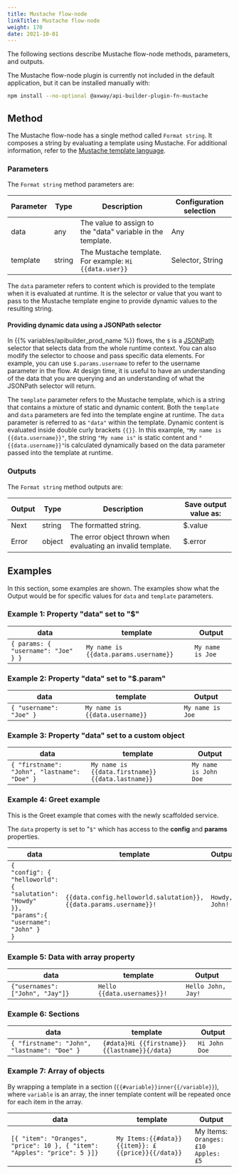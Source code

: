 ```yaml
---
title: Mustache flow-node
linkTitle: Mustache flow-node
weight: 170
date: 2021-10-01
---
```


The following sections describe Mustache flow-node methods, parameters, and outputs.

The Mustache flow-node plugin is currently not included in the default application, but it can be installed manually with:

```bash
npm install --no-optional @axway/api-builder-plugin-fn-mustache
```

## Method

The Mustache flow-node has a single method called `Format string`. It composes a string by evaluating a template using Mustache. For additional information, refer to the [Mustache template language](http://mustache.github.io/mustache.5.html).

### Parameters

The `Format string` method parameters are:

| Parameter | Type | Description | Configuration selection |
| --- | --- | --- | --- |
| data | any | The value to assign to the "data" variable in the template. | Any |
| template | string | The Mustache template. For example: `Hi {{data.user}}` | Selector, String |

The `data` parameter refers to content which is provided to the template when it is evaluated at runtime. It is the selector or value that you want to pass to the Mustache template engine to provide dynamic values to the resulting string.

#### Providing dynamic data using a JSONPath selector

In {{% variables/apibuilder_prod_name %}} flows, the `$` is a [JSONPath](http://jsonpath.com/) selector that selects data from the whole runtime context. You can also modify the selector to choose and pass specific data elements. For example, you can use `$.params.username` to refer to the username parameter in the flow. At design time, it is useful to have an understanding of the data that you are querying and an understanding of what the JSONPath selector will return.

The `template` parameter refers to the Mustache template, which is a string that contains a mixture of static and dynamic content. Both the `template` and `data` parameters are fed into the template engine at runtime. The `data` parameter is referred to as `"data"` within the template. Dynamic content is evaluated inside double curly brackets `{{}}`. In this example, `"My name is {{data.username}}"`, the string `"My name is"` is static content and `"{{data.username}}"`is calculated dynamically based on the data parameter passed into the template at runtime.

### Outputs

The `Format string` method outputs are:

| Output | Type | Description | Save output value as: |
| --- | --- | --- | --- |
| Next | string | The formatted string. | $.value |
| Error | object | The error object thrown when evaluating an invalid template. | $.error |

## Examples

In this section, some examples are shown. The examples show what the Output would be for specific values for `data` and `template` parameters.

### Example 1: Property "data" set to "$"

| data | template | Output |
| --- | --- | --- |
| `{ params: { "username": "Joe" } }` | `My name is {{data.params.username}}` | `My name is Joe` |

### Example 2: Property "data" set to "$.param"

| data | template | Output |
| --- | --- | --- |
| `{ "username": "Joe" }` | `My name is {{data.username}}` | `My name is Joe` |

### Example 3: Property "data" set to a custom object

| data | template | Output |
| --- | --- | --- |
| `{ "firstname": "John", "lastname": "Doe" }` | `My name is {{data.firstname}} {{data.lastname}}` | `My name is John Doe` |

### Example 4: Greet example

This is the Greet example that comes with the newly scaffolded service.

The `data` property is set to "`$"` which has access to the **config** and **params** properties.

| data | template | Output |
| --- | --- | --- |
| `{`  <br />`"config": {`  <br />`"helloworld": {`  <br />`"salutation": "Howdy"`  <br />`}},`  <br />`"params":{ "username": "John" }`  <br />`}` | `{{data.config.helloworld.salutation}}, {{data.params.username}}!` | `Howdy, John!` |

### Example 5: Data with array property

| data | template | Output |
| --- | --- | --- |
| `{"usernames": ["John", "Jay"]}` | `Hello {{data.usernames}}!` | `Hello John, Jay!` |

### Example 6: Sections

| data | template | Output |
| --- | --- | --- |
| `{ "firstname": "John", "lastname": "Doe" }` | `{#data}Hi {{firstname}} {{lastname}}{/data}` | `Hi John Doe` |

### Example 7: Array of objects

By wrapping a template in a section (`{{#variable}}inner{{/variable}}`), where `variable` is an array, the inner template content will be repeated once for each item in the array.

| data | template | Output |
| --- | --- | --- |
| `[{ "item": "Oranges", "price": 10 }, { "item": "Apples": "price": 5 }]}` | `My Items:{{#data}}{{item}}: £{{price}}{{/data}}` | My Items:  <br />`Oranges: £10`  <br />`Apples: £5` |

